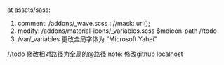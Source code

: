 ###
at assets/sass:
1. comment: /addons/_wave.scss : //mask: url();
2. modify: /addons/material-icons/_variables.scss $mdicon-path //todo
3. /var/_variables 更改全局字体为 "Microsoft Yahei"

//todo 修改相对路径为全局的@路径
note:
修改github localhost